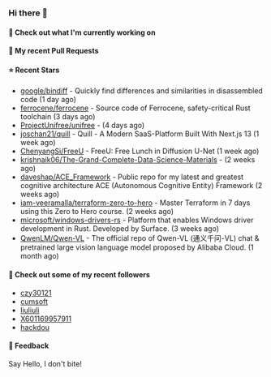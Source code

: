 ### Hi there 👋

#### 👷 Check out what I'm currently working on

#### 🔨 My recent Pull Requests


#### ⭐ Recent Stars

- [google/bindiff](https://github.com/google/bindiff) - Quickly find differences and similarities in disassembled code (1 day ago)
- [ferrocene/ferrocene](https://github.com/ferrocene/ferrocene) - Source code of Ferrocene, safety-critical Rust toolchain (3 days ago)
- [ProjectUnifree/unifree](https://github.com/ProjectUnifree/unifree) -  (4 days ago)
- [joschan21/quill](https://github.com/joschan21/quill) - Quill - A Modern SaaS-Platform Built With Next.js 13 (1 week ago)
- [ChenyangSi/FreeU](https://github.com/ChenyangSi/FreeU) - FreeU: Free Lunch in Diffusion U-Net (1 week ago)
- [krishnaik06/The-Grand-Complete-Data-Science-Materials](https://github.com/krishnaik06/The-Grand-Complete-Data-Science-Materials) -  (2 weeks ago)
- [daveshap/ACE_Framework](https://github.com/daveshap/ACE_Framework) - Public repo for my latest and greatest cognitive architecture ACE (Autonomous Cognitive Entity) Framework (2 weeks ago)
- [iam-veeramalla/terraform-zero-to-hero](https://github.com/iam-veeramalla/terraform-zero-to-hero) - Master Terraform in 7 days using this Zero to Hero course. (2 weeks ago)
- [microsoft/windows-drivers-rs](https://github.com/microsoft/windows-drivers-rs) - Platform that enables Windows driver development in Rust. Developed by Surface.  (3 weeks ago)
- [QwenLM/Qwen-VL](https://github.com/QwenLM/Qwen-VL) - The official repo of Qwen-VL (通义千问-VL) chat &amp; pretrained large vision language model proposed by Alibaba Cloud. (1 month ago)

#### 👯 Check out some of my recent followers

- [czy30121](https://github.com/czy30121)
- [cumsoft](https://github.com/cumsoft)
- [liuliuli](https://github.com/liuliuli)
- [X601169957911](https://github.com/X601169957911)
- [hackdou](https://github.com/hackdou)

#### 💬 Feedback

Say Hello, I don't bite!